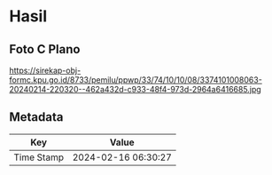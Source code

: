 # Hasil

## Foto C Plano

https://sirekap-obj-formc.kpu.go.id/8733/pemilu/ppwp/33/74/10/10/08/3374101008063-20240214-220320--462a432d-c933-48f4-973d-2964a6416685.jpg


## Metadata

| Key        | Value               |
| ---------- | ------------------- |
| Time Stamp | 2024-02-16 06:30:27 |



